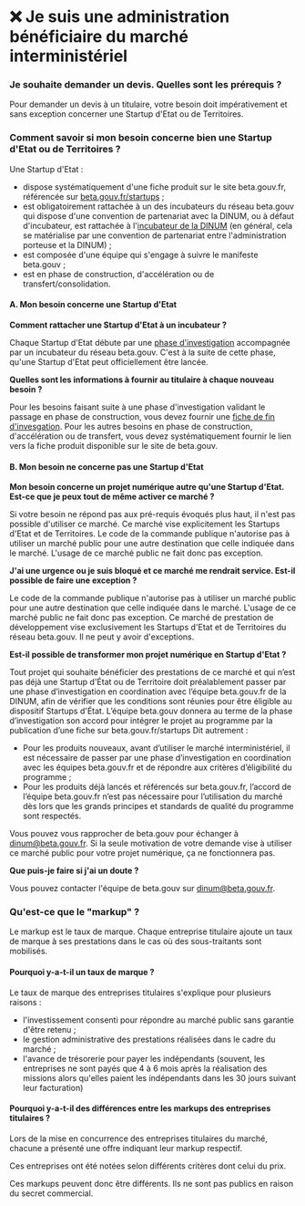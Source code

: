 # ❌ Je suis une administration bénéficiaire du marché interministériel

### **Je souhaite demander un devis. Quelles sont les prérequis ?** <a href="#je-souhaite-demander-un-devis.-quelles-sont-les-prerequis" id="je-souhaite-demander-un-devis.-quelles-sont-les-prerequis"></a>

Pour demander un devis à un titulaire, votre besoin doit impérativement et sans exception concerner une Startup d'Etat ou de Territoires.

### **Comment savoir si mon besoin concerne bien une Startup d'Etat ou de Territoires ?** <a href="#comment-savoir-si-mon-besoin-concerne-bien-une-startup-detat-ou-de-territoires" id="comment-savoir-si-mon-besoin-concerne-bien-une-startup-detat-ou-de-territoires"></a>

Une Startup d'Etat :

* dispose systématiquement d'une fiche produit sur le site beta.gouv.fr, référencée sur [beta.gouv.fr/startups](https://beta.gouv.fr/startups/) ;
* est obligatoirement rattachée à un des incubateurs du réseau beta.gouv qui dispose d'une convention de partenariat avec la DINUM, ou à défaut d'incubateur, est rattachée à l'[incubateur de la DINUM](../../../../decouvrir-beta.gouv.fr/incubateur-de-la-dinum/) (en général, cela se matérialise par une convention de partenariat entre l'administration porteuse et la DINUM) ;
* est composée d'une équipe qui s'engage à suivre le manifeste beta.gouv ;
* est en phase de construction, d'accélération ou de transfert/consolidation.

#### A. Mon besoin concerne une Startup d'Etat <a href="#a.-mon-besoin-concerne-une-startup-detat" id="a.-mon-besoin-concerne-une-startup-detat"></a>

**Comment rattacher une Startup d'Etat à un incubateur ?**

Chaque Startup d'Etat débute par une [phase d'investigation](https://beta.gouv.fr/approche/investigation) accompagnée par un incubateur du réseau beta.gouv. C'est à la suite de cette phase, qu'une Startup d'Etat peut officiellement être lancée.

**Quelles sont les informations à fournir au titulaire à chaque nouveau besoin ?**

Pour les besoins faisant suite à une phase d'investigation validant le passage en phase de construction, vous devez fournir une [fiche de fin d'invesgation](https://beta.gouv.fr/content/docs/grille\_lancement.pdf). Pour les autres besoins en phase de construction, d'accélération ou de transfert, vous devez systématiquement fournir le lien vers la fiche produit disponible sur le site de beta.gouv.

#### B. Mon besoin ne concerne pas une Startup d'Etat <a href="#b.-mon-besoin-ne-concerne-pas-une-startup-detat" id="b.-mon-besoin-ne-concerne-pas-une-startup-detat"></a>

**Mon besoin concerne un projet numérique autre qu'une Startup d'Etat. Est-ce que je peux tout de même activer ce marché ?**

Si votre besoin ne répond pas aux pré-requis évoqués plus haut, il n'est pas possible d'utiliser ce marché. Ce marché vise explicitement les Startups d'Etat et de Territoires. Le code de la commande publique n'autorise pas à utiliser un marché public pour une autre destination que celle indiquée dans le marché. L'usage de ce marché public ne fait donc pas exception.

**J'ai une urgence ou je suis bloqué et ce marché me rendrait service. Est-il possible de faire une exception ?**

Le code de la commande publique n'autorise pas à utiliser un marché public pour une autre destination que celle indiquée dans le marché. L'usage de ce marché public ne fait donc pas exception. Ce marché de prestation de développement vise exclusivement les Startups d'Etat et de Territoires du réseau beta.gouv. Il ne peut y avoir d'exceptions.

**Est-il possible de transformer mon projet numérique en Startup d'Etat ?**

Tout projet qui souhaite bénéficier des prestations de ce marché et qui n’est pas déjà une Startup d'État ou de Territoire doit préalablement passer par une phase d’investigation en coordination avec l’équipe beta.gouv.fr de la DINUM, afin de vérifier que les conditions sont réunies pour être éligible au dispositif Startups d'État. L’équipe beta.gouv donnera au terme de la phase d’investigation son accord pour intégrer le projet au programme par la publication d’une fiche sur beta.gouv.fr/startups Dit autrement :

* Pour les produits nouveaux, avant d’utiliser le marché interministériel, il est nécessaire de passer par une phase d’investigation en coordination avec les équipes beta.gouv.fr et de répondre aux critères d’éligibilité du programme ;
* Pour les produits déjà lancés et référencés sur beta.gouv.fr, l’accord de l’équipe beta.gouv.fr n’est pas nécessaire pour l’utilisation du marché dès lors que les grands principes et standards de qualité du programme sont respectés.

Vous pouvez vous rapprocher de beta.gouv pour échanger à dinum@beta.gouv.fr. Si la seule motivation de votre demande vise à utiliser ce marché public pour votre projet numérique, ça ne fonctionnera pas.

**Que puis-je faire si j'ai un doute ?**

Vous pouvez contacter l'équipe de beta.gouv sur dinum@beta.gouv.fr.

### Qu'est-ce que le "markup" ? <a href="#quest-ce-que-le-markup" id="quest-ce-que-le-markup"></a>

Le markup est le taux de marque. Chaque entreprise titulaire ajoute un taux de marque à ses prestations dans le cas où des sous-traitants sont mobilisés.

#### Pourquoi y-a-t-il un taux de marque ? <a href="#pourquoi-y-a-t-il-un-taux-de-marque" id="pourquoi-y-a-t-il-un-taux-de-marque"></a>

Le taux de marque des entreprises titulaires s'explique pour plusieurs raisons :

* l'investissement consenti pour répondre au marché public sans garantie d'être retenu ;
* le gestion administrative des prestations réalisées dans le cadre du marché ;
* l'avance de trésorerie pour payer les indépendants (souvent, les entreprises ne sont payés que 4 à 6 mois après la réalisation des missions alors qu'elles paient les indépendants dans les 30 jours suivant leur facturation)

#### Pourquoi y-a-t-il des différences entre les markups des entreprises titulaires ? <a href="#pourquoi-y-a-t-il-des-differences-entre-les-markups-des-entreprises-titulaires" id="pourquoi-y-a-t-il-des-differences-entre-les-markups-des-entreprises-titulaires"></a>

Lors de la mise en concurrence des entreprises titulaires du marché, chacune a présenté une offre indiquant leur markup respectif.

Ces entreprises ont été notées selon différents critères dont celui du prix.

Ces markups peuvent donc être différents. Ils ne sont pas publics en raison du secret commercial.

